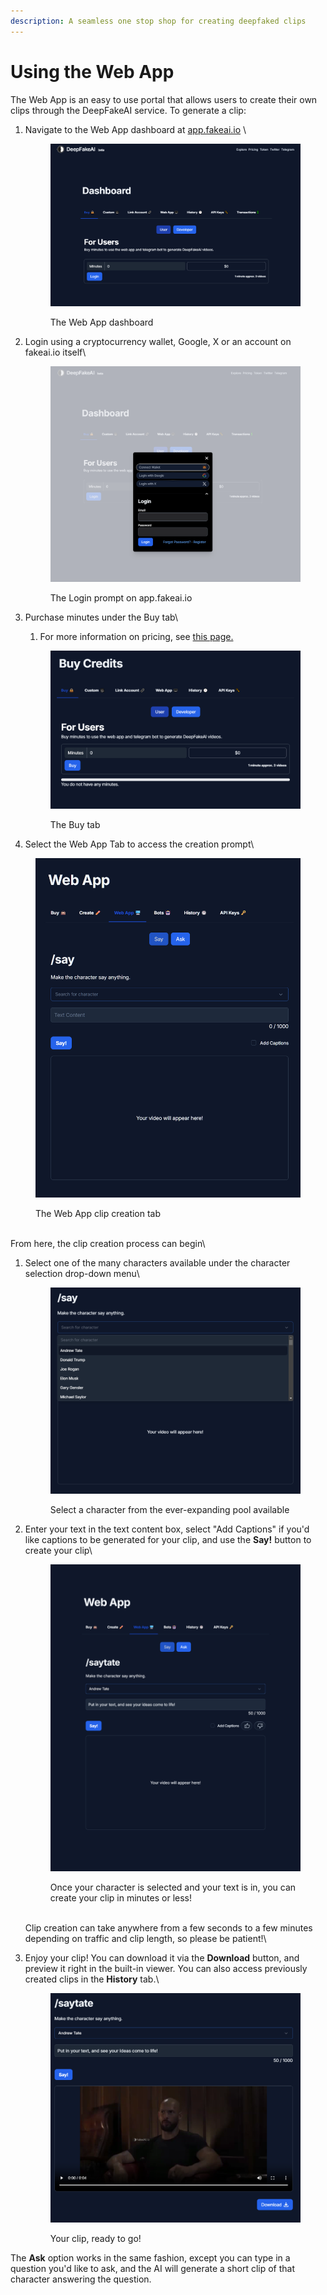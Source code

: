 ```yaml
---
description: A seamless one stop shop for creating deepfaked clips
---
```


# Using the Web App

The Web App is an easy to use portal that allows users to create their own clips through the DeepFakeAI service. To generate a clip:

1.  Navigate to the Web App dashboard at [app.fakeai.io](https://app.fakeai.io/) \


    <figure><img src="../../.gitbook/assets/image (2).png" alt=""><figcaption><p>The Web App dashboard</p></figcaption></figure>
2.  Login using a cryptocurrency wallet, Google, X or an account on fakeai.io itself\


    <figure><img src="../../.gitbook/assets/image (4).png" alt=""><figcaption><p>The Login prompt on app.fakeai.io</p></figcaption></figure>
3.  Purchase minutes under the Buy tab\


    1. For more information on pricing, see [this page.](../../about-deepfakeai/pricing.md)

    <figure><img src="../../.gitbook/assets/image (11).png" alt=""><figcaption><p>The Buy tab</p></figcaption></figure>
4. Select the Web App Tab to access the creation prompt\


<figure><img src="../../.gitbook/assets/Screenshot 2024-12-06 171403.png" alt=""><figcaption><p>The Web App clip creation tab</p></figcaption></figure>

\
From here, the clip creation process can begin\


1.  Select one of the many characters available under the character selection drop-down menu\


    <figure><img src="../../.gitbook/assets/image (9).png" alt=""><figcaption><p>Select a character from the ever-expanding pool available</p></figcaption></figure>


2.  Enter your text in the text content box, select "Add Captions" if you'd like captions to be generated for your clip, and use the **Say!** button to create your clip\


    <figure><img src="../../.gitbook/assets/Screenshot 2024-12-06 at 17-16-07 DeepFakeAI - Dashboard.png" alt=""><figcaption><p>Once your character is selected and your text is in, you can create your clip in minutes or less!</p></figcaption></figure>

    \
    Clip creation can take anywhere from a few seconds to a few minutes depending on traffic and clip length, so please be patient!\

3.  Enjoy your clip! You can download it via the **Download** button, and preview it right in the built-in viewer. You can also access previously created clips in the **History** tab.\


    <figure><img src="../../.gitbook/assets/image (12).png" alt=""><figcaption><p>Your clip, ready to go!</p></figcaption></figure>



The **Ask** option works in the same fashion, except you can type in a question you'd like to ask, and the AI will generate a short clip of that character answering the question.&#x20;
